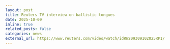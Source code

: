 ```yaml
---
layout: post
title: Reuters TV interview on ballistic tongues
date: 2025-10-09
inline: true
related_posts: false
categories: news
external_url: https://www.reuters.com/video/watch/idRW209309102025RP1/
---
```


